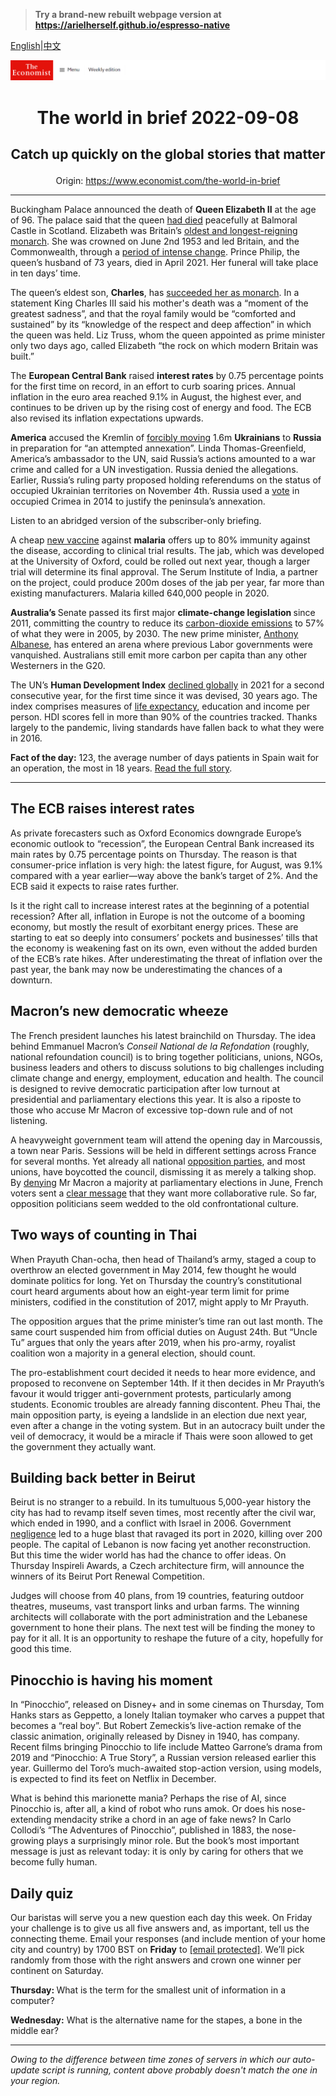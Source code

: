 > **Try a brand-new rebuilt webpage version at https://arielherself.github.io/espresso-native**

[English](https://github.com/arielherself/espresso/blob/main/README.md)|[中文](https://github-com.translate.goog/arielherself/espresso/blob/main/README.md?_x_tr_sl=en&_x_tr_tl=zh-CN&_x_tr_hl=zh-CN&_x_tr_pto=wapp)



![The Economist](menubar.png)

# <p align="center">The world in brief 2022-09-08</p>

## <p align="center">Catch up quickly on the global stories that matter</p>

<p align="center">Origin: <a href="https://www.economist.com/the-world-in-brief">https://www.economist.com/the-world-in-brief</a><hr>

Buckingham Palace announced the death of <strong>Queen Elizabeth II</strong> at the age of 96. The palace said that the queen [had died](https://www.economist.com/obituary/2022/09/08/elizabeth-ii-never-laid-down-the-heavy-weight-of-the-crown) peacefully at Balmoral Castle in Scotland. Elizabeth was Britain’s [oldest and longest-reigning monarch](https://www.economist.com/leaders/2022/09/08/the-death-of-elizabeth-ii-marks-the-end-of-an-era). She was crowned on June 2nd 1953 and led Britain, and the Commonwealth, through a [period of intense change](https://www.economist.com/briefing/2022/09/08/britains-longest-serving-ruler-strengthened-the-monarchy). Prince Philip, the queen’s husband of 73 years, died in April 2021. Her funeral will take place in ten days’ time.

The queen’s eldest son, <strong>Charles</strong>, has [succeeded her as monarch](https://www.economist.com/the-economist-explains/2021/10/22/british-royal-succession-queen-elizabeth). In a statement King Charles III said his mother&#x27;s death was a “moment of the greatest sadness”, and that the royal family would be “comforted and sustained” by its “knowledge of the respect and deep affection” in which the queen was held. Liz Truss, whom the queen appointed as prime minister only two days ago, called Elizabeth “the rock on which modern Britain was built.”

The <strong>European Central Bank</strong> raised <strong>interest rates</strong> by 0.75 percentage points for the first time on record, in an effort to curb soaring prices. Annual inflation in the euro area reached 9.1% in August, the highest ever, and continues to be driven up by the rising cost of energy and food. The ECB also revised its inflation expectations upwards.

<strong>America</strong> accused the Kremlin of [forcibly moving](https://www.economist.com/europe/2022/07/07/russia-is-disappearing-vast-numbers-of-ukrainians) 1.6m <strong>Ukrainians</strong> to <strong>Russia</strong> in preparation for “an attempted annexation”. Linda Thomas-Greenfield, America’s ambassador to the UN, said Russia’s actions amounted to a war crime and called for a UN investigation. Russia denied the allegations. Earlier, Russia’s ruling party proposed holding referendums on the status of occupied Ukrainian territories on November 4th. Russia used a [vote](https://www.economist.com/europe/2014/03/15/a-predictable-outcome) in occupied Crimea in 2014 to justify the peninsula’s annexation.

Listen to an abridged version of the subscriber-only briefing.

A cheap [new vaccine](https://www.economist.com/science-and-technology/2022/09/08/a-new-malaria-vaccine-shows-promising-results) against <strong>malaria</strong> offers up to 80% immunity against the disease, according to clinical trial results. The jab, which was developed at the University of Oxford, could be rolled out next year, though a larger trial will determine its final approval. The Serum Institute of India, a partner on the project, could produce 200m doses of the jab per year, far more than existing manufacturers. Malaria killed 640,000 people in 2020.

<strong>Australia’s </strong>Senate passed its first major <strong>climate-change legislation </strong>since 2011, committing the country to reduce its [carbon-dioxide emissions](https://www.economist.com/asia/2022/05/26/australian-voters-have-had-enough-of-climate-inaction) to 57% of what they were in 2005, by 2030. The new prime minister, [Anthony Albanese](https://www.economist.com/asia/2022/05/22/what-australias-new-government-will-do), has entered an arena where previous Labor governments were vanquished. Australians still emit more carbon per capita than any other Westerners in the G20.

The UN’s <strong>Human Development Index</strong> [declined globally](https://www.economist.com/graphic-detail/2022/09/08/global-living-standards-are-moving-in-the-wrong-direction) in 2021 for a second consecutive year, for the first time since it was devised, 30 years ago. The index comprises measures of [life expectancy](https://www.economist.com/graphic-detail/2021/09/29/in-many-rich-countries-covid-19-has-slashed-life-expectancy-to-below-2015-levels), education and income per person. HDI scores fell in more than 90% of the countries tracked. Thanks largely to the pandemic, living standards have fallen back to what they were in 2016.

<strong>Fact of the day:</strong> 123, the average number of days patients in Spain wait for an operation, the most in 18 years. [Read the full story](https://www.economist.com/graphic-detail/2022/09/06/corruption-in-europes-health-services-is-surprisingly-common).

----------

## The ECB raises interest rates

As private forecasters such as Oxford Economics downgrade Europe’s economic outlook to “recession”, the European Central Bank increased its main rates by 0.75 percentage points on Thursday. The reason is that consumer-price inflation is very high: the latest figure, for August, was 9.1% compared with a year earlier—way above the bank’s target of 2%. And the ECB said it expects to raise rates further. 

Is it the right call to increase interest rates at the beginning of a potential recession? After all, inflation in Europe is not the outcome of a booming economy, but mostly the result of exorbitant energy prices. These are starting to eat so deeply into consumers’ pockets and businesses’ tills that the economy is weakening fast on its own, even without the added burden of the ECB’s rate hikes. After underestimating the threat of inflation over the past year, the bank may now be underestimating the chances of a downturn.

## ​​Macron’s new democratic wheeze

The French president launches his latest brainchild on Thursday. The idea behind Emmanuel Macron’s <em>Conseil National de la Refondation </em>(roughly, national refoundation council) is to bring together politicians, unions, NGOs, business leaders and others to discuss solutions to big challenges including climate change and energy, employment, education and health. The council is designed to revive democratic participation after low turnout at presidential and parliamentary elections this year. It is also a riposte to those who accuse Mr Macron of excessive top-down rule and of not listening.

A heavyweight government team will attend the opening day in Marcoussis, a town near Paris. Sessions will be held in different settings across France for several months. Yet already all national [opposition parties](https://www.economist.com/europe/2022/06/30/fresh-faces-on-the-far-right-and-left-fill-frances-parliament), and most unions, have boycotted the council, dismissing it as merely a talking shop. By [denying](https://www.economist.com/europe/2022/06/19/emmanuel-macron-loses-his-parliamentary-majority) Mr Macron a majority at parliamentary elections in June, French voters sent a [clear message](https://www.economist.com/leaders/2022/06/22/what-president-emmanuel-macron-should-learn-from-losing-his-majority-in-the-french-parliament) that they want more collaborative rule. So far, opposition politicians seem wedded to the old confrontational culture.

## Two ways of counting in Thai

When Prayuth Chan-ocha, then head of Thailand’s army, staged a coup to overthrow an elected government in May 2014, few thought he would dominate politics for long. Yet on Thursday the country’s constitutional court heard arguments about how an eight-year term limit for prime ministers, codified in the constitution of 2017, might apply to Mr Prayuth.  
  
 The opposition argues that the prime minister’s time ran out last month. The same court suspended him from official duties on August 24th. But “Uncle Tu” argues that only the years after 2019, when his pro-army, royalist coalition won a majority in a general election, should count.  
  
 The pro-establishment court decided it needs to hear more evidence, and proposed to reconvene on September 14th. If it then decides in Mr Prayuth’s favour it would trigger anti-government protests, particularly among students. Economic troubles are already fanning discontent. Pheu Thai, the main opposition party, is eyeing a landslide in an election due next year, even after a change in the voting system. But in an autocracy built under the veil of democracy, it would be a miracle if Thais were soon allowed to get the government they actually want.

## Building back better in Beirut

Beirut is no stranger to a rebuild. In its tumultuous 5,000-year history the city has had to revamp itself seven times, most recently after the civil war, which ended in 1990, and a conflict with Israel in 2006. Government [negligence](https://www.economist.com/middle-east-and-africa/2022/08/04/beirut-marks-an-awful-anniversary-with-more-disaster) led to a huge blast that ravaged its port in 2020, killing over 200 people. The capital of Lebanon is now facing yet another reconstruction. But this time the wider world has had the chance to offer ideas. On Thursday Inspireli Awards, a Czech architecture firm, will announce the winners of its Beirut Port Renewal Competition. 

Judges will choose from 40 plans, from 19 countries, featuring outdoor theatres, museums, vast transport links and urban farms. The winning architects will collaborate with the port administration and the Lebanese government to hone their plans. The next test will be finding the money to pay for it all. It is an opportunity to reshape the future of a city, hopefully for good this time.

## Pinocchio is having his moment

In “Pinocchio”, released on Disney+ and in some cinemas on Thursday, Tom Hanks stars as Geppetto, a lonely Italian toymaker who carves a puppet that becomes a “real boy”. But Robert Zemeckis’s live-action remake of the classic animation, originally released by Disney in 1940, has company. Recent films bringing Pinocchio to life include Matteo Garrone’s drama from 2019 and “Pinocchio: A True Story”, a Russian version released earlier this year. Guillermo del Toro’s much-awaited stop-action version, using models, is expected to find its feet on Netflix in December.

What is behind this marionette mania? Perhaps the rise of AI, since Pinocchio is, after all, a kind of robot who runs amok. Or does his nose-extending mendacity strike a chord in an age of fake news? In Carlo Collodi’s “The Adventures of Pinocchio”, published in 1883, the nose-growing plays a surprisingly minor role. But the book’s most important message is just as relevant today: it is only by caring for others that we become fully human.

## Daily quiz

Our baristas will serve you a new question each day this week. On Friday your challenge is to give us all five answers and, as important, tell us the connecting theme. Email your responses (and include mention of your home city and country) by 1700 BST on <strong>Friday</strong> to [<span class="__cf_email__" data-cfemail="2d7c584457685e5d5f485e5e426d484e42434240445e59034e4240">[email&#160;protected]</span>](https://mail.google.com/mail/?view=cm&amp;fs=1&amp;tf=1&amp;to=QuizEspresso@economist.com). We’ll pick randomly from those with the right answers and crown one winner per continent on Saturday.

<strong>Thursday: </strong>What is the term for the smallest unit of information in a computer?

<strong>Wednesday:</strong> What is the alternative name for the stapes, a bone in the middle ear?

----------

*Owing to the difference between time zones of servers in which our auto-update script is running, content above probably doesn't match the one in your region.*
